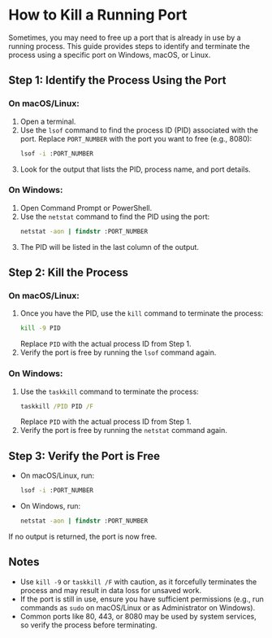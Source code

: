 # How to Kill a Running Port

Sometimes, you may need to free up a port that is already in use by a running process. This guide provides steps to identify and terminate the process using a specific port on Windows, macOS, or Linux.

## Step 1: Identify the Process Using the Port

### On macOS/Linux:
1. Open a terminal.
2. Use the `lsof` command to find the process ID (PID) associated with the port. Replace `PORT_NUMBER` with the port you want to free (e.g., 8080):
   ```bash
   lsof -i :PORT_NUMBER
   ```
3. Look for the output that lists the PID, process name, and port details.

### On Windows:
1. Open Command Prompt or PowerShell.
2. Use the `netstat` command to find the PID using the port:
   ```cmd
   netstat -aon | findstr :PORT_NUMBER
   ```
3. The PID will be listed in the last column of the output.

## Step 2: Kill the Process

### On macOS/Linux:
1. Once you have the PID, use the `kill` command to terminate the process:
   ```bash
   kill -9 PID
   ```
   Replace `PID` with the actual process ID from Step 1.
2. Verify the port is free by running the `lsof` command again.

### On Windows:
1. Use the `taskkill` command to terminate the process:
   ```cmd
   taskkill /PID PID /F
   ```
   Replace `PID` with the actual process ID from Step 1.
2. Verify the port is free by running the `netstat` command again.

## Step 3: Verify the Port is Free
- On macOS/Linux, run:
  ```bash
  lsof -i :PORT_NUMBER
  ```
- On Windows, run:
  ```cmd
  netstat -aon | findstr :PORT_NUMBER
  ```
If no output is returned, the port is now free.

## Notes
- Use `kill -9` or `taskkill /F` with caution, as it forcefully terminates the process and may result in data loss for unsaved work.
- If the port is still in use, ensure you have sufficient permissions (e.g., run commands as `sudo` on macOS/Linux or as Administrator on Windows).
- Common ports like 80, 443, or 8080 may be used by system services, so verify the process before terminating.